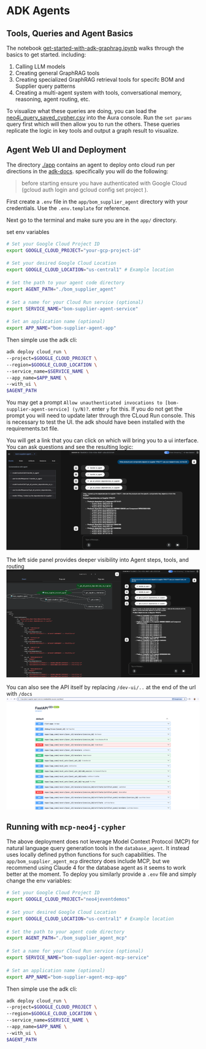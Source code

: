 # ADK Agents

## Tools, Queries and Agent Basics
The notebook [get-started-with-adk-graphrag.ipynb](get-started-with-adk-graphrag.ipynb) walks through the basics to get started. including:
1. Calling LLM models
2. Creating general GraphRAG tools
3. Creating specialized GraphRAG retrieval tools for specifc BOM and Supplier query patterns
4. Creating a multi-agent system with tools, conversational memory, reasoning, agent routing, etc. 

To visualize what these queries are doing, you can load the [neo4j_query_saved_cypher.csv](neo4j_query_saved_cypher.csv) into the Aura console.  Run the `set params` query first which will then allow you to run the others.  These queries replicate the logic in key tools and output a graph result to visualize.


## Agent Web UI and Deployment
The directory [./app](./app) contains an agent to deploy onto cloud run per directions in the [adk-docs](https://google.github.io/adk-docs/deploy/cloud-run/).
specifically you will do the following:

> before starting ensure you have authenticated with Google Cloud (gcloud auth login and gcloud config set project <your-project-id>).

First create a `.env` file in the `app/bom_supplier_agent` directory with your credentials. Use the `.env.template` for reference.

Next go to the terminal and make sure you are in the `app/` directory. 

set env variables
```bash
# Set your Google Cloud Project ID
export GOOGLE_CLOUD_PROJECT="your-gcp-project-id"

# Set your desired Google Cloud Location
export GOOGLE_CLOUD_LOCATION="us-central1" # Example location

# Set the path to your agent code directory
export AGENT_PATH="./bom_supplier_agent" 

# Set a name for your Cloud Run service (optional)
export SERVICE_NAME="bom-supplier-agent-service"

# Set an application name (optional)
export APP_NAME="bom-supplier-agent-app"
```
Then simple use the adk cli:
```bash
adk deploy cloud_run \
--project=$GOOGLE_CLOUD_PROJECT \
--region=$GOOGLE_CLOUD_LOCATION \
--service_name=$SERVICE_NAME \
--app_name=$APP_NAME \
--with_ui \
$AGENT_PATH
```

You may get a prompt `Allow unauthenticated invocations to [bom-supplier-agent-service] (y/N)?`. enter `y` for this.  If you do not get the prompt you will need to update later through thre CLoud Run console.  This is necessary to test the UI. 
the adk should have been installed with the requirements.txt file. 

You will get a link that you can click on which will bring you to a ui interface.  You can ask questions and see the resulting logic:
![convo](img/convo.png)

The left side panel provides deeper visibility into Agent steps, tools, and routing
![convo-events](img/convo-with-agent-graph.png)

You can also see the API itself by replacing `/dev-ui/..` at the end of the url with `/docs`
![agent-api](img/api-docs.png)

## Running with `mcp-neo4j-cypher`
The above deployment does not leverage Model Context Protocol (MCP) for natural language query generation tools in the `database_agent`. It instead uses locally defined python functions for such capabilities.  The `app/bom_supplier_agent_mcp` directory does include MCP, but we recommend using Claude 4 for the database agent as it seems to work better at the moment.  To deploy you similarly provide a `.env` file and simply change the env variables:

```bash
# Set your Google Cloud Project ID
export GOOGLE_CLOUD_PROJECT="neo4jeventdemos"

# Set your desired Google Cloud Location
export GOOGLE_CLOUD_LOCATION="us-central1" # Example location

# Set the path to your agent code directory
export AGENT_PATH="./bom_supplier_agent_mcp" 

# Set a name for your Cloud Run service (optional)
export SERVICE_NAME="bom-supplier-agent-mcp-service"

# Set an application name (optional)
export APP_NAME="bom-supplier-agent-mcp-app"
```
Then simple use the adk cli:
```bash
adk deploy cloud_run \
--project=$GOOGLE_CLOUD_PROJECT \
--region=$GOOGLE_CLOUD_LOCATION \
--service_name=$SERVICE_NAME \
--app_name=$APP_NAME \
--with_ui \
$AGENT_PATH
```



